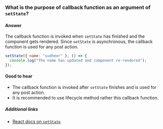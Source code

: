 ### What is the purpose of callback function as an argument of `setState`?

#### Answer

The callback function is invoked when `setState` has finished and the component gets rendered. Since `setState` is asynchronous, the callback function is used for any post action.

```js
setState({ name: "sudheer" }, () => {
  console.log("The name has updated and component re-rendered");
});
```

#### Good to hear

- The callback function is invoked after `setState` finishes and is used for any post action.
- It is recommended to use lifecycle method rather this callback function.

##### Additional links

- [React docs on `setState`](https://reactjs.org/docs/react-component.html#setstate)

<!-- tags: (react,javascript) -->

<!-- expertise: (1) -->
